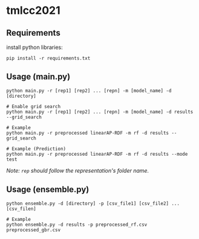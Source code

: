 # tmlcc2021

## Requirements
install python libraries:
```
pip install -r requirements.txt
```

## Usage (main.py)
```
python main.py -r [rep1] [rep2] ... [repn] -m [model_name] -d [directory]

# Enable grid search
python main.py -r [rep1] [rep2] ... [repn] -m [model_name] -d results --grid_search

# Example
python main.py -r preprocessed linearAP-RDF -m rf -d results --grid_search

# Example (Prediction)
python main.py -r preprocessed linearAP-RDF -m rf -d results --mode test
```
*Note: `rep` should follow the representation's folder name.*

## Usage (ensemble.py)
```
python ensemble.py -d [directory] -p [csv_file1] [csv_file2] ... [csv_filen]

# Example
python ensemble.py -d results -p preprocessed_rf.csv preprocessed_gbr.csv
```